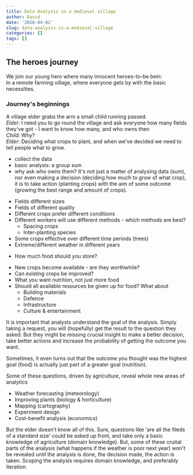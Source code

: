 ```yaml
---
title: Data Analysis in a medieval village
author: David
date: '2020-04-02'
slug: data-analysis-in-a-medieval-village
categories: []
tags: []
---
```


## The heroes journey
We join our young hero where many innocent heroes-to-be bein:  
In a remote farming village, where everyone gets by with the basic necessities.


### Journey's beginnings
A village elder grabs the arm a small child running passed.  
*Elder*: I need you to go round the village and ask everyone how many fields they've got - I want to know how many, and who owns then  
*Child*: Why?  
*Elder*: Deciding what crops to plant, and when we've decided we need to tell people what to grow. 

- collect the data
- basic analysis: a group sum
- why ask who owns them? It's not just a matter of analysing data (sum), nor even making a decision (deciding how much to grow of what crop), it is to take action (planting crops) with the aim of some outcome (growing the best range and amount of crops).

* Fields different sizes
* Fields of different quality
* Different crops prefer different conditions
* Different workers will use different methods - which methods are best?
  + Spacing crops
  + Inter-planting species
* Some crops effective over different time periods (trees)
* Extreme/different weather in different years
+ How much food should you store?
* New crops become available - are they worthwhile?
* Can existing crops be improved?
* What you want nutrition, not just more food
* Should all available resources be given up for food? What about
  + Building materials
  + Defence
  + Infrastructure
  + Culture & entertainment

It is important that analysts understand the goal of the analysis.
Simply taking a request, you will (hopefully) get the result to the question they asked. But they might be missing crucial insight to make a better decision, take better actions and increase the probability of getting the outcome you want.  

Sometimes, it even turns out that the outcome you thought was the highest goal (food) is actually just part of a greater goal (nutrition).  

Some of these questions, driven by agriculture, reveal whole new areas of analytics
- Weather forecasting (meteorology)
- Improving plants (biology & horticulture)
- Mapping (cartography)
- Experiment design
- Cost-benefit analysis (economics)  

But the elder doesn't know all of this. Sure, questions like 'are all the fileds of a standard size' could be asked up front, and take only a basic knowledge of agriculture (domain knowledge). But, some of these cruital parts of the analysis (what happens if the weather is poor next year) won't be revealed until the analysis is done, the decision made, the action is taken. Scoping the analysis requires domain knowledge, and preferably iteration.